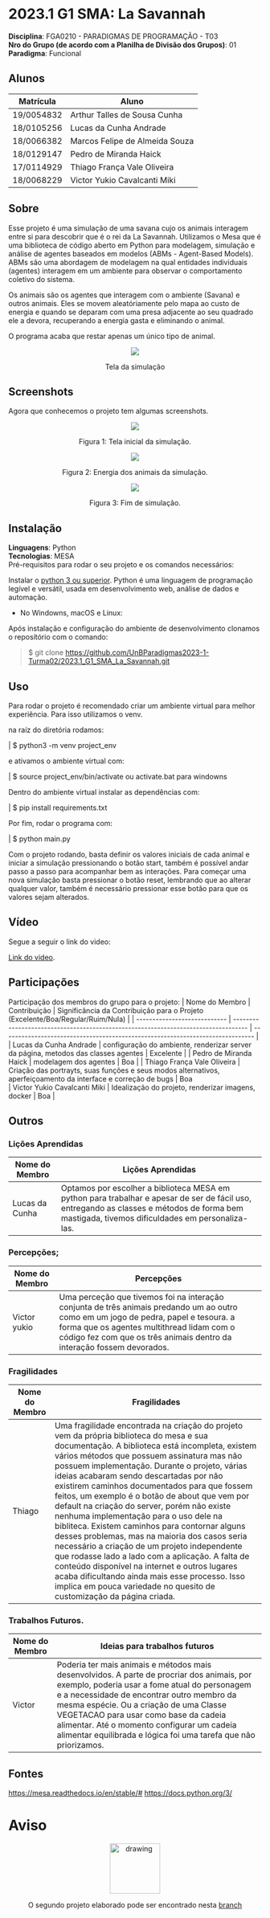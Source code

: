 # 2023.1 G1 SMA: La Savannah

**Disciplina**: FGA0210 - PARADIGMAS DE PROGRAMAÇÃO - T03 <br>
**Nro do Grupo (de acordo com a Planilha de Divisão dos Grupos)**: 01<br>
**Paradigma**: Funcional<br>

## Alunos
| Matrícula  | Aluno                          |
| ---------- | ------------------------------ |
| 19/0054832 | Arthur Talles de Sousa Cunha   |
| 18/0105256 | Lucas da Cunha Andrade         |
| 18/0066382 | Marcos Felipe de Almeida Souza |
| 18/0129147 | Pedro de Miranda Haick         |
| 17/0114929 | Thiago França Vale Oliveira    |
| 18/0068229 | Victor Yukio Cavalcanti Miki   |

## Sobre 
Esse projeto é uma simulação de uma savana cujo os animais interagem entre si para descobrir que é o rei da La Savannah. Utilizamos o Mesa que é uma biblioteca de código aberto em Python para modelagem, simulação e análise de agentes baseados em modelos (ABMs - Agent-Based Models). ABMs são uma abordagem de modelagem na qual entidades individuais (agentes) interagem em um ambiente para observar o comportamento coletivo do sistema.

Os animais são os agentes que interagem com o ambiente (Savana) e outros animais. Eles se movem aleatóriamente pelo mapa ao custo de energia e quando se deparam com uma presa adjacente ao seu quadrado ele a devora, recuperando a energia gasta e eliminando o animal.

O programa acaba que restar apenas um único tipo de animal.

<center>

![](./imagens/Capa.png)

Tela da simulação
</center>

## Screenshots

Agora que conhecemos o projeto tem algumas screenshots.

<center>

![](./imagens/definir_savana.png)

Figura 1: Tela inicial da simulação.

![](./imagens/energia_animais.png)

Figura 2: Energia dos animais da simulação.

![](./imagens/final_simulacao.png)

Figura 3: Fim de simulação.
</center>

## Instalação 
**Linguagens**: Python<br>
**Tecnologias**: MESA<br>
Pré-requisitos para rodar o seu projeto e os comandos necessários:

Instalar o [python 3 ou superior](https://www.python.org/downloads/). Python é uma linguagem de programação legível e versátil, usada em desenvolvimento web, análise de dados e automação.

* No Windowns, macOS e Linux:

Após instalação e configuração do ambiente de desenvolvimento clonamos o reposítório com o comando:

> $ git clone https://github.com/UnBParadigmas2023-1-Turma02/2023.1_G1_SMA_La_Savannah.git

## Uso 

Para rodar o projeto é recomendado criar um ambiente virtual para melhor experiência. Para isso utilizamos o venv.

na raíz do diretória rodamos:

| $ python3 -m venv project_env

e ativamos o ambiente virtual com:

| $ source project_env/bin/activate ou activate.bat para windowns

Dentro do ambiente virtual instalar as dependências com:

| $ pip install requirements.txt

Por fim, rodar o programa com:

| $ python main.py

Com o projeto rodando, basta definir os valores iniciais de cada animal e iniciar a simulação pressionando o botão start, também é possível andar passo a passo para acompanhar bem as interações. Para começar uma nova simulação basta pressionar o botão reset, lembrando que ao alterar qualquer valor, também é necessário pressionar esse botão para que os valores sejam alterados. 
## Vídeo
Segue a seguir o link do video:

[Link do video]().

## Participações
Participação dos membros do grupo para o projeto:
| Nome do Membro               | Contribuição                                                                       | Significância da Contribuição para o Projeto (Excelente/Boa/Regular/Ruim/Nula) |
| ---------------------------- | ---------------------------------------------------------------------------------- | ------------------------------------------------------------------------------ |
| Lucas da Cunha Andrade       | configuração do ambiente, renderizar server da página, metodos das classes agentes | Excelente                                                                      |
| Pedro de Miranda Haick       | modelagem dos agentes                                                              | Boa                                                                            |
| Thiago França Vale Oliveira  | Criação das portrayts, suas funções e seus modos alternativos, aperfeiçoamento da interface e correção de bugs                                 | Boa                     
| Victor Yukio Cavalcanti Miki | Idealização do projeto, renderizar imagens, docker                                 | Boa                                                                            |

## Outros 

### Lições Aprendidas
|Nome do Membro | Lições Aprendidas | 
| -------- | -- | 
| Lucas da Cunha  | Optamos por escolher a biblioteca MESA em python para trabalhar e apesar de ser de fácil uso, entregando as classes e métodos de forma bem mastigada, tivemos dificuldades em personaliza-las. |   

### Percepções;
|Nome do Membro | Percepções | 
| -- | -- | 
| Victor yukio  |  Uma perceção que tivemos foi na interação conjunta de três animais predando um ao outro como em um jogo de pedra, papel e tesoura. a forma que os agentes multithread lidam com o código fez com que os três animais dentro da interação fossem devorados.  |  


### Fragilidades
|Nome do Membro | Fragilidades | 
| -- | -- | 
| Thiago  | Uma fragilidade encontrada na criação do projeto vem da própria biblioteca do mesa e sua documentação. A biblioteca está incompleta, existem vários métodos que possuem assinatura mas não possuem implementação. Durante o projeto, várias ideias acabaram sendo descartadas por não existirem caminhos documentados para que fossem feitos, um exemplo é o botão de about que vem por default na criação do server, porém não existe nenhuma implementação para o uso dele na bibliteca. Existem caminhos para contornar alguns desses problemas, mas na maioria dos casos seria necessário a criação de um projeto independente que rodasse lado a lado com a aplicação. A falta de conteúdo disponível na internet e outros lugares acaba dificultando ainda mais esse processo. Isso implica em pouca variedade no quesito de customização da página criada. |  


### Trabalhos Futuros.
|Nome do Membro | Ideias para trabalhos futuros | 
| -- | -- | 
| Victor  | Poderia ter mais animais e métodos mais desenvolvidos. A parte de procriar dos animais, por exemplo, poderia usar a fome atual do personagem e a necessidade de encontrar outro membro da mesma espécie. Ou a criação de uma Classe VEGETACAO para usar  como base da cadeia alimentar. Até o momento configurar um cadeia alimentar equilibrada e lógica foi uma tarefa que não priorizamos. |  

## Fontes
https://mesa.readthedocs.io/en/stable/#
https://docs.python.org/3/


# Aviso  
<center>
<img src="imagens/atencao.gif" alt="drawing" width="100"/> 
<center/>

O segundo projeto elaborado pode ser encontrado nesta [branch](https://github.com/UnBParadigmas2023-1-Turma02/2023.1_G1_SMA_La_Savannah/tree/projeto_monster_escape)

